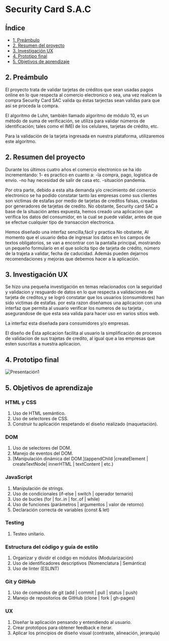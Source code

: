 # Security Card S.A.C

## Índice

* [1. Preámbulo](#1-Preámbulo)
* [2. Resumen del proyecto](#1-resumen-del-proyecto)
* [3. Investigación UX](#2-investigacion-UX)
* [4. Prototipo final](#2-prototipo-final)
* [5. Objetivos de aprendizaje](#3-plan-de-acción)


## 2. Preámbulo

El proyecto trata de validar tarjetas de créditos que sean usadas pagos online en lo que respecta al comercio electronico o sea, una vez realicen la compra Security Card SAC valida qu éstas tarjectas sean validas para que así se proceda la compra.

El algoritmo de Luhn, también llamado algoritmo de módulo 10, es un método de suma de verificación, se utiliza para validar números de identificación; tales como el IMEI de los celulares, tarjetas de crédito, etc.

Para la validación de la tarjeta ingresada en nuestra plataforma, utilizaremos este algoritmo.

## 2. Resumen del proyecto

Durante los últimos cuatro años el comercio electronico se ha ido incrementando:
1- es practico en cuanto a:
-la compra, pago, logistica de envío.
-no hay necesidad de salir de casa etc.
-situación pandemia.

Por otra parte, debido a esta alta demanda y/o crecimiento del comercio electronico se ha podido constatar tanto las empresas como sus clientes son victimas de estafas por medio de tarjetas de creditos falsas, creadas por generadores de tarjetas de credito. No obstante, Security card SAC a base de la situación antes expuesta, hemos creado una aplicacion que verifica los datos del consumidor, en la cual se puede validar, antes de que se efectue cualquier tipo de transaccion electronica.

Hemos diseñado una interfaz sencilla,fácil y practica No obstante,  Al momento que el usuario deba de ingresar los datos en los campos de textos obligatorios, se van a encontrar con la pantalla principal, mostrando un pequeño formulario en el que solicita tipo de tarjeta de crédito, número de la trajeta a validar, fecha de caducidad. Además pueden dejarnos recomendaciones y  mejoras que debemos hacer a la aplicación.

## 3. Investigación UX

Se hizo una pequeña investigación en temas relacionados con la seguridad y validacion y resguardo de datos en lo que respecta a validaciones de tarjeta de creditos,y se logró constatar que los usuarios (consumidores) han sido victimas de estafas. por esta razon diseñamos una aplicacion con una interfaz que permita al usuario verificar los numeros de su tarjeta , asegurandose de que esta sea valida para hacer uso en varios sitios web.

La interfaz esta diseñada para consumidores y/o empresas.

El diseño de Ésta aplicacion facilita al usuario la simplificación de procesos de validacion de sus trajetas de credito, al igual que a las empresas que esten suscritas a nuestra aplicacion.

## 4. Prototipo final


![Presentación1](https://user-images.githubusercontent.com/83560300/122963370-d2f1c500-d34b-11eb-9331-5c5c17bf5014.png)


## 5. Objetivos de aprendizaje

### HTML y CSS

 1. Uso de HTML semántico.
 2. Uso de selectores de CSS.
 3. Construir tu aplicación respetando el diseño realizado (maquetación).

### DOM

 1. Uso de selectores del DOM.
 2. Manejo de eventos del DOM.
 3. [Manipulación dinámica del DOM.](appendChild |createElement | createTextNode| innerHTML | textContent | etc.)

### JavaScript

 1. Manipulación de strings.
 2. Uso de condicionales (if-else | switch | operador ternario)
 3. Uso de bucles (for | for..in | for..of | while)
 4. Uso de funciones (parámetros | argumentos | valor de retorno)
 5. Declaración correcta de variables (const & let)

### Testing

 1. Testeo unitario.

### Estructura del código y guía de estilo

 1. Organizar y dividir el código en módulos (Modularización)
 2. Uso de identificadores descriptivos (Nomenclatura | Semántica)
 3. Uso de linter (ESLINT)

### Git y GitHub

 1. Uso de comandos de git (add | commit | pull | status | push)
 2. Manejo de repositorios de GitHub (clone | fork | gh-pages)

### UX

 1. Diseñar la aplicación pensando y entendiendo al usuario.
 2. Crear prototipos para obtener feedback e iterar.
 3. Aplicar los principios de diseño visual (contraste, alineación, jerarquía)
